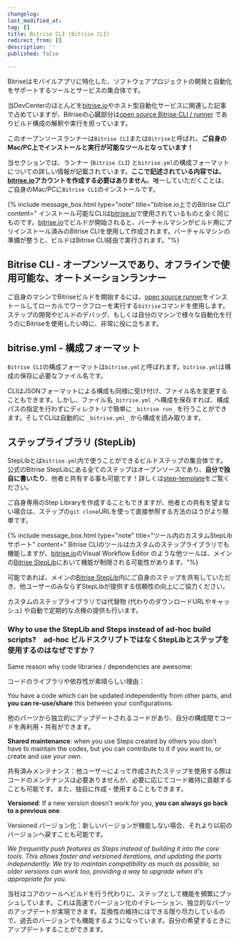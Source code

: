 ```yaml
---
changelog:
last_modified_at:
tag: []
title: Bitrise CLI (Bitrise CLI)
redirect_from: []
description: ''
published: false

---
```

Bitriseはモバイルアプリに特化した、ソフトウェアプロジェクトの開発と自動化をサポートするツールとサービスの集合体です。

当DevCenterのほとんどを[bitrise.io](https://www.bitrise.io)やホスト型自動化サービスに関連した記事で占めていますが、Bitriseの心臓部分は[open source Bitrise CLI / runner](https://github.com/bitrise-io/bitrise) でありビルド構成の解釈や実行を担っています。

このオープンソースランナーは`Bitrise CLI`または`Bitrise`と呼ばれ、**ご自身のMac/PC上でインストールと実行が可能なツールとなっています！**

当セクションでは、ランナー (`Bitrise CLI`) と`bitrise.yml`の構成フォーマットについての詳しい情報が記載されています。**ここで記述されている内容では、**[**bitrise.io**](https://www.bitrise.io)**アカウントを作成する必要はありません**。唯一していただくことは、ご自身のMac/PCに`Bitrise CLI`のインストールです。

{% include message_box.html type="note" title="bitrise.io上でのBitrise CLI" content=" インストール可能なCLIは[bitrise.io](https://www.bitrise.io)で使用されているものと全く同じものです。[bitrise.io](https://www.bitrise.io)でビルドが開始されると、バーチャルマシンがビルド用にプリインストール済みのBitrise CLIを使用して作成されます。バーチャルマシンの準備が整うと、ビルドはBitrise CLI経由で実行されます。"%}

## Bitrise CLI -  オープンソースであり、オフラインで使用可能な、オートメーションランナー

ご自身のマシンでBitriseビルドを開始するには、[open source runner](https://www.bitrise.io/cli)をインストールしてローカルでワークフローを実行する`bitrise`コマンドを使用します。ステップの開発やビルドのデバッグ、もしくは自分のマシンで様々な自動化を行うのにBitriseを使用したい時に、非常に役に立ちます。

## bitrise.yml - 構成フォーマット

`Bitrise CLI`の構成フォーマットは`bitrise.yml`と呼ばれます。`bitrise.yml`は構成の保存に必要なファイル名です。

CLIはJSONフォーマットによる構成も同様に受け付け、ファイル名を変更することもできます。しかし、ファイル名`_bitrise.yml_`へ構成を保存すれば、構成パスの指定を行わずにディレクトリで簡単に `_bitrise run_` を行うことができます。そしてCLIは自動的に `_bitrise.yml_` から構成を読み取ります。

## ステップライブラリ (StepLib)

StepLibとは`bitrise.yml`内で使うことができるビルドステップの集合体です。公式のBitrise StepLibにある全てのステップはオープンソースであり、**自分で独自に書いたり**、他者と共有する事も可能です！詳しくは[step-template](https://github.com/bitrise-steplib/step-template)をご覧ください。

ご自身専用のStep Libraryを作成することもできますが、他者との共有を望まない場合は、ステップの`git clone`URLを使って直接参照する方法のほうがより簡単です。

{% include message_box.html type="note" title="ツール内のカスタムStepLibサポート" content=" Bitrise CLIのツールはカスタムのステップライブラリでも機能しますが、[bitrise.io](https://www.bitrise.io)のVisual Workflow Editor のような他ツールは、メインの[Bitrise StepLib](https://github.com/bitrise-io/bitrise-steplib)において機能が制限される可能性があります。"%}

可能であれば、メインの[Bitrise StepLib](https://github.com/bitrise-io/bitrise-steplib)内にご自身のステップを共有していただき、他ユーザーのみならずStepLibが提供する信頼性の向上にご協力ください。

カスタムのステップライブラリでは代替物 (代わりのダウンロードURLやキャッシュ) や自動で定期的な点検の提供も行います。

### Why to use the StepLib and Steps instead of ad-hoc build scripts?　ad-hoc ビルドスクリプトではなくStepLibとステップを使用するのはなぜですか？

Same reason why code libraries / dependencies are awesome:

コードのライブラリや依存性が素晴らしい理由：

You have a code which can be updated independently from other parts, and **you can re-use/share** this between your configurations.

他のパーツから独立的にアップデートされるコードがあり、自分の構成間でコードを再利用・共有ができます。

**Shared maintenance**: when you use Steps created by others you don't have to maintain the codes, but you can contribute to it if you want to, or create and use your own.

共有済みメンテナンス：他ユーザーによって作成されたステップを使用する際はコードのメンテナンスは必要ありませんが、必要に応じてコード維持に貢献することも可能です。また、独自に作成・使用することもできます。

**Versioned**: If a new version doesn't work for you, **you can always go back to a previous one**.

Versioned バージョン化：新しいバージョンが機能しない場合、それより以前のバージョンへ戻すことも可能です。

_We frequently push features as Steps instead of building it into the core tools. This allows faster and versioned iterations, and updating the parts independently. We try to maintain compatibility as much as possible, so older versions can work too, providing a way to upgrade when it's appropriate for you._

当社はコアのツールへビルドを行う代わりに、ステップとして機能を頻繁にプッシュしています。これは高速でバージョン化のイテレーション、独立的なパーツのアップデートが実現できます。互換性の維持にはできる限り尽力しているので、過去のバージョンでも機能するようになっています。自分の希望するときにアップデートすることができます。